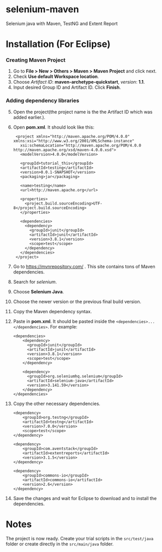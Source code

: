 # selenium-maven
Selenium java with Maven, TestNG and Extent Report


# Installation (For Eclipse)

### Creating Maven Project
1. Go to **File > New > Others > Maven > Maven Project** and click next.
2. Check **Use default Workspace location**.
3. Choose *Artifact ID*: **maven-archetype-quickstart**, *version*: **1.1**.
4. Input desired Group ID and Artifact ID. Click **Finish**.

### Adding dependency libraries
5. Open the project(the project name is the the Artifact ID which was added earlier.).
6. Open **pom.xml**. It should look like this:


        <project xmlns="http://maven.apache.org/POM/4.0.0" xmlns:xsi="http://www.w3.org/2001/XMLSchema-instance"
          xsi:schemaLocation="http://maven.apache.org/POM/4.0.0 http://maven.apache.org/xsd/maven-4.0.0.xsd">
          <modelVersion>4.0.0</modelVersion>

          <groupId>tutorial_this</groupId>
          <artifactId>testing</artifactId>
          <version>0.0.1-SNAPSHOT</version>
          <packaging>jar</packaging>

          <name>testing</name>
          <url>http://maven.apache.org</url>

          <properties>
            <project.build.sourceEncoding>UTF-8</project.build.sourceEncoding>
          </properties>

          <dependencies>
            <dependency>
              <groupId>junit</groupId>
              <artifactId>junit</artifactId>
              <version>3.8.1</version>
              <scope>test</scope>
            </dependency>
          </dependencies>
        </project>

7. Go to https://mvnrepository.com/ . This site contains tons of Maven dependencies.
8. Search for *selenium*. 
9. Choose **Selenium Java**.
10. Choose the newer version or the previous final build version. 
11. Copy the Maven dependency syntax.
12. Paste in **pom.xml**. It should be pasted inside the `<dependencies>...</dependencies>`. For example:

        <dependencies>
            <dependency>
              <groupId>junit</groupId>
              <artifactId>junit</artifactId>
              <version>3.8.1</version>
              <scope>test</scope>
            </dependency>

            <dependency>
              <groupId>org.seleniumhq.selenium</groupId>
              <artifactId>selenium-java</artifactId>
              <version>3.141.59</version>
            </dependency>
        </dependencies>

13. Copy the other necessary dependencies.

        <dependency>
            <groupId>org.testng</groupId>
            <artifactId>testng</artifactId>
            <version>7.0.0</version>
            <scope>test</scope>
        </dependency>

        <dependency>
            <groupId>com.aventstack</groupId>
            <artifactId>extentreports</artifactId>
            <version>3.1.5</version>
        </dependency>

        <dependency>
            <groupId>commons-io</groupId>
            <artifactId>commons-io</artifactId>
            <version>2.6</version>
        </dependency>

14. Save the changes and wait for Eclipse to download and to install the dependencies.

# Notes
The project is now ready. Create your trial scripts in the `src/test/java` folder or create directly in the `src/main/java` folder.
